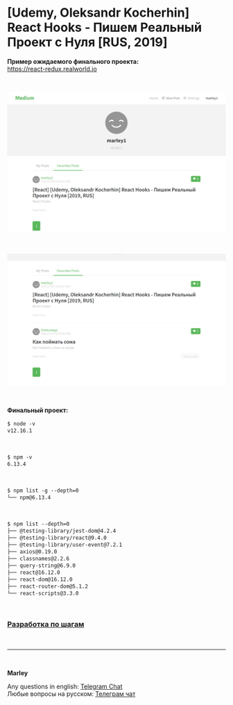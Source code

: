 # [Udemy, Oleksandr Kocherhin] React Hooks - Пишем Реальный Проект с Нуля [RUS, 2019]

**Пример ожидаемого финального проекта:**  
https://react-redux.realworld.io

<br/>

![Application](/img/pic-17.png?raw=true)

<br/>

![Application](/img/pic-18.png?raw=true)

<br/>

**Финальный проект:**

    $ node -v
    v12.16.1

<br/>

    $ npm -v
    6.13.4

<br/>

    $ npm list -g --depth=0
    └── npm@6.13.4

<br/>

    $ npm list --depth=0
    ├── @testing-library/jest-dom@4.2.4
    ├── @testing-library/react@9.4.0
    ├── @testing-library/user-event@7.2.1
    ├── axios@0.19.0
    ├── classnames@2.2.6
    ├── query-string@6.9.0
    ├── react@16.12.0
    ├── react-dom@16.12.0
    ├── react-router-dom@5.1.2
    └── react-scripts@3.3.0


<br/>

### [Разработка по шагам](./Development.md)

<br/>

---

<br/>

**Marley**

Any questions in english: <a href="https://jsdev.org/chat/">Telegram Chat</a>  
Любые вопросы на русском: <a href="https://jsdev.ru/chat/">Телеграм чат</a>
